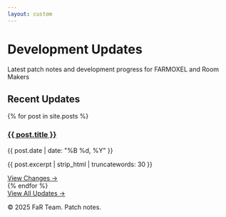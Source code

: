 ```yaml
---
layout: custom
---
```


<div class="hero-section">
  <h1>Development Updates</h1>
  <p>Latest patch notes and development progress for FARMOXEL and Room Makers</p>
</div>

<div class="container">
  <h2 class="page-title">Recent Updates</h2>
  <div class="featured-works">
    {% for post in site.posts %}
      <div class="featured-work">
        <h3><a href="{{ site.baseurl }}{{ post.url }}">{{ post.title }}</a></h3>
        <p class="meta">{{ post.date | date: "%B %d, %Y" }}</p>
        <p class="excerpt">{{ post.excerpt | strip_html | truncatewords: 30 }}</p>
        <a href="{{ site.baseurl }}{{ post.url }}" class="read-more">View Changes →</a>
      </div>
    {% endfor %}
  </div>
  
  <div class="archive-link-container">
    <a href="{{ site.baseurl }}/archive" class="archive-link">View All Updates →</a>
  </div>
</div>

<footer class="site-footer">
  <p>&copy; 2025 FaR Team. Patch notes.</p>
</footer>
